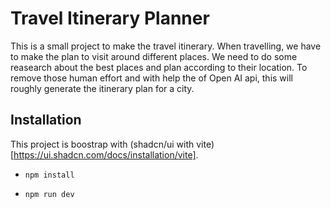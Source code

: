 # Travel Itinerary Planner

This is a small project to make the travel itinerary. When travelling, we have to make the plan to visit around different places. We need to do some reasearch about the best places and plan according to their location. To remove those human effort and with help the of Open AI api, this will roughly generate the itinerary plan for a city. 

## Installation

This project is boostrap with (shadcn/ui with vite)[https://ui.shadcn.com/docs/installation/vite].

- `npm install`

- `npm run dev`

